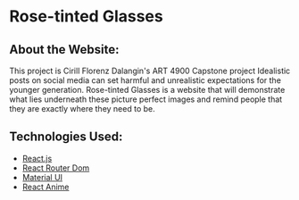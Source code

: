 # Rose-tinted Glasses

## About the Website:
This project is Cirill Florenz Dalangin's ART 4900 Capstone project Idealistic posts on social media can set harmful and unrealistic expectations for the younger generation. Rose-tinted Glasses is a website that will demonstrate what lies underneath these picture perfect images and remind people that they are exactly where they need to be.

## Technologies Used:
- [React.js](https://reactjs.org/)
- [React Router Dom](https://www.npmjs.com/package/react-router-dom)
- [Material UI](https://mui.com/)
- [React Anime](https://www.npmjs.com/package/react-anime)
